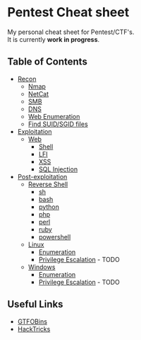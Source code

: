 # Pentest Cheat sheet
My personal cheat sheet for Pentest/CTF's.  
It is currently **work in progress**.

## Table of Contents
- [Recon](/recon)
  - [Nmap](/recon#nmap)
  - [NetCat](/recon#netcat)
  - [SMB](/recon#smb)
  - [DNS](/recon#dns)
  - [Web Enumeration](/recon#web-enumeration)
  - [Find SUID/SGID files](/recon#find-suidsgid-files)
- [Exploitation](/exploitation)
  - [Web](/exploitation#web)
    - [Shell](/exploitation#shell)
    - [LFI](/exploitation#lfi)
    - [XSS](/exploitation#xss)
    - [SQL Injection](/exploitation#sql-injection)
- [Post-exploitation](/post-exploitation)
  - [Reverse Shell](/post-exploitation#reverse-shell)
    - [sh](/post-exploitation#sh)
    - [bash](/post-exploitation#bash)
    - [python](/post-exploitation#python)
    - [php](/post-exploitation#php)
    - [perl](/post-exploitation#perl)
    - [ruby](/post-exploitation#ruby)
    - [powershell](/post-exploitation#powershell)
  - [Linux](/post-exploitation#linux)
    - [Enumeration](/post-exploitation#enumeration-on-linux)
    - [Privilege Escalation](#) - TODO
  - [Windows](/post-exploitation#windows)
    - [Enumeration](/post-exploitation#enumeration-on-windows)
    - [Privilege Escalation](#) - TODO

## Useful Links
- [GTFOBins](https://gtfobins.github.io/)
- [HackTricks](https://book.hacktricks.xyz/)
